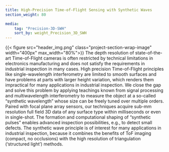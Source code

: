 ```yaml
---
title: High-Precision Time-of-Flight Sensing with Synthetic Waves
section_weight: 80

media:
    tag: "Precision-3D-SWH"
    sort_by: weight_Precision_3D_SWH
---
```

{{< figure src="header_img.png" class="project-section-wrap-image" width="400px" max_width="80%">}}
The depth resolution of state-of-the-art Time-of-Flight cameras is often restricted by technical limitations in electronics manufacturing and does not satisfy the requirements in industrial inspection in many cases. High precision Time-of-Flight principles like single-wavelength interferometry are limited to smooth surfaces and have problems at parts with larger height variation, which renders them impractical for many applications in industrial inspection. We close the gap and solve this problem by applying teachings known from signal processing and multiwavelength interferometry to measure the object at a so-called “synthetic wavelength” whose size can be freely tuned over multiple orders. Paired with focal plane array sensors, our techniques acquire sub-mm resolution full field 3D data of any surface type within milliseconds or even in single-shot. The formation and computational shaping of “synthetic pulses” enables advanced inspection possibilities, e.g., to detect small defects. The synthetic wave principle is of interest for many  applications in industrial inspection, because it combines the benefits of ToF imaging (compact, no occlusions) with the high resolution of triangulation (‘structured light’) methods. 